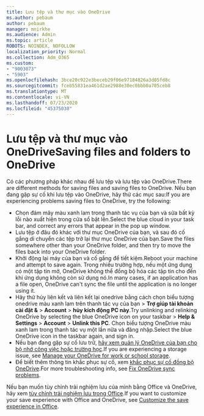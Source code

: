 ```yaml
---
title: Lưu tệp và thư mục vào OneDrive
ms.author: pebaum
author: pebaum
manager: mnirkhe
ms.audience: Admin
ms.topic: article
ROBOTS: NOINDEX, NOFOLLOW
localization_priority: Normal
ms.collection: Adm_O365
ms.custom:
- "9003073"
- "5903"
ms.openlocfilehash: 3bce20c922e3beceb29f06e97184826a3d05fd8c
ms.sourcegitcommit: fceb55831ea461d2ae2988e30ec0bbb0a705ceb8
ms.translationtype: MT
ms.contentlocale: vi-VN
ms.lasthandoff: 07/23/2020
ms.locfileid: "45375030"
---
```

# <a name="saving-files-and-folders-to-onedrive"></a><span data-ttu-id="bcf0f-102">Lưu tệp và thư mục vào OneDrive</span><span class="sxs-lookup"><span data-stu-id="bcf0f-102">Saving files and folders to OneDrive</span></span>

<span data-ttu-id="bcf0f-103">Có các phương pháp khác nhau để lưu tệp và lưu tệp vào OneDrive.</span><span class="sxs-lookup"><span data-stu-id="bcf0f-103">There are different methods for saving files and saving files to OneDrive.</span></span> <span data-ttu-id="bcf0f-104">Nếu bạn đang gặp sự cố khi lưu tệp vào OneDrive, hãy thử các mục sau:</span><span class="sxs-lookup"><span data-stu-id="bcf0f-104">If you are experiencing problems saving files to OneDrive, try the following:</span></span>

- <span data-ttu-id="bcf0f-105">Chọn đám mây màu xanh lam trong thanh tác vụ của bạn và sửa bất kỳ lỗi nào xuất hiện trong cửa sổ bật lên.</span><span class="sxs-lookup"><span data-stu-id="bcf0f-105">Select the blue cloud in your task bar, and correct any errors that appear in the pop up window.</span></span>
- <span data-ttu-id="bcf0f-106">Lưu tệp ở đâu đó khác với thư mục OneDrive của bạn, và sau đó cố gắng di chuyển các tệp trở lại thư mục OneDrive của bạn.</span><span class="sxs-lookup"><span data-stu-id="bcf0f-106">Save the files somewhere other than your OneDrive folder, and then try to move the files back into your OneDrive folder.</span></span>
- <span data-ttu-id="bcf0f-107">Khởi động lại máy của bạn và cố gắng để tiết kiệm.</span><span class="sxs-lookup"><span data-stu-id="bcf0f-107">Reboot your machine and attempt to save again.</span></span> <span data-ttu-id="bcf0f-108">Trong nhiều trường hợp, nếu một ứng dụng có một tập tin mở, OneDrive không thể đồng bộ hóa các tập tin cho đến khi ứng dụng không còn sử dụng nó.</span><span class="sxs-lookup"><span data-stu-id="bcf0f-108">In many cases, if an application has a file open, OneDrive can't sync the file until the application is no longer using it.</span></span>    
- <span data-ttu-id="bcf0f-109">Hãy thử hủy liên kết và liên kết lại onedrive bằng cách chọn biểu tượng onedrive màu xanh lam trên thanh tác vụ của bạn > **Trợ giúp tài khoản cài đặt &**  >  **Account**  >  **hủy kích động PC này**.</span><span class="sxs-lookup"><span data-stu-id="bcf0f-109">Try unlinking and relinking OneDrive by selecting the blue OneDrive icon on your taskbar > **Help & Settings** > **Account** > **Unlink this PC**.</span></span> <span data-ttu-id="bcf0f-110">Chọn biểu tượng OneDrive màu xanh lam trong thanh tác vụ một lần nữa và đăng nhập.</span><span class="sxs-lookup"><span data-stu-id="bcf0f-110">Select the blue OneDrive icon in the taskbar again, and sign in.</span></span>
- <span data-ttu-id="bcf0f-111">Nếu bạn đang gặp sự cố lưu trữ, [hãy xem quản lý OneDrive của bạn cho bộ nhớ công việc hoặc trường học](https://support.microsoft.com/office/manage-your-onedrive-for-work-or-school-storage-31519161-059c-4764-b6f8-f5cd29f7fe68).</span><span class="sxs-lookup"><span data-stu-id="bcf0f-111">If you are experiencing a storage issue, see [Manage your OneDrive for work or school storage](https://support.microsoft.com/office/manage-your-onedrive-for-work-or-school-storage-31519161-059c-4764-b6f8-f5cd29f7fe68).</span></span>
- <span data-ttu-id="bcf0f-112">Để biết thêm thông tin khắc phục sự cố, xem [khắc phục sự cố đồng bộ OneDrive](https://docs.microsoft.com/alchemyinsights/fix-onedrive-sync-issues).</span><span class="sxs-lookup"><span data-stu-id="bcf0f-112">For more troubleshooting info, see [Fix OneDrive sync problems](https://docs.microsoft.com/alchemyinsights/fix-onedrive-sync-issues).</span></span>  

<span data-ttu-id="bcf0f-113">Nếu bạn muốn tùy chỉnh trải nghiệm lưu của mình bằng Office và OneDrive, hãy xem [tùy chỉnh trải nghiệm lưu trong Office](https://support.microsoft.com/office/customize-the-save-experience-in-office-786200a7-f5f2-4d26-a3ae-b78c60dd5d3b).</span><span class="sxs-lookup"><span data-stu-id="bcf0f-113">If you want to customize your save experience with Office and OneDrive, see [Customize the save experience in Office](https://support.microsoft.com/office/customize-the-save-experience-in-office-786200a7-f5f2-4d26-a3ae-b78c60dd5d3b).</span></span>
